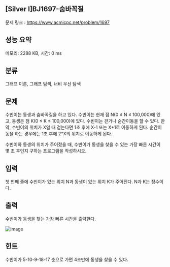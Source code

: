 ## [Silver Ⅰ]BJ1697-숨바꼭질
문제 링크 : https://www.acmicpc.net/problem/1697

## 성능 요약
메모리: 2288 KB, 시간: 0 ms

## 분류
그래프 이론, 그래프 탐색, 너비 우선 탐색

## 문제
수빈이는 동생과 숨바꼭질을 하고 있다. 수빈이는 현재 점 N(0 ≤ N ≤ 100,000)에 있고, 동생은 점 K(0 ≤ K ≤ 100,000)에 있다. 수빈이는 걷거나 순간이동을 할 수 있다. 만약, 수빈이의 위치가 X일 때 걷는다면 1초 후에 X-1 또는 X+1로 이동하게 된다. 순간이동을 하는 경우에는 1초 후에 2*X의 위치로 이동하게 된다.

수빈이와 동생의 위치가 주어졌을 때, 수빈이가 동생을 찾을 수 있는 가장 빠른 시간이 몇 초 후인지 구하는 프로그램을 작성하시오.

## 입력
첫 번째 줄에 수빈이가 있는 위치 N과 동생이 있는 위치 K가 주어진다. N과 K는 정수이다.

## 출력
수빈이가 동생을 찾는 가장 빠른 시간을 출력한다.

![image](https://github.com/mooomiin/Moo_Mas/assets/28658500/f7936a4f-18b0-47f0-abd8-020ee37b41ab)

## 힌트
수빈이가 5-10-9-18-17 순으로 가면 4초만에 동생을 찾을 수 있다.
